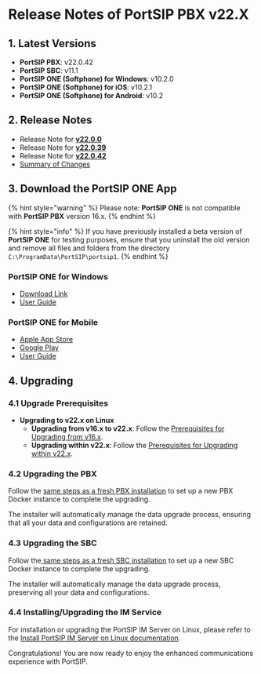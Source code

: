 # Release Notes of PortSIP PBX v22.X

## 1. Latest Versions

* **PortSIP PBX**: v22.0.42
* **PortSIP SBC**: v11.1
* **PortSIP ONE (Softphone) for Windows**: v10.2.0
* **PortSIP ONE (Softphone) for iOS**: v10.2.1
* **PortSIP ONE (Softphone) for Android**: v10.2

## 2. Release Notes

* Release Note for [**v22.0.0**](https://www.portsip.com/2024/12/12/portsip-pbx-v22-0-0-release/)
* Release Note for [**v22.0.39**](https://www.portsip.com/2025/01/02/portsip-pbx-v22-0-39-release/)
* Release Note for [**v22.0.42**](https://www.portsip.com/2025/01/16/portsip-pbx-v22-0-42-release/)
* [Summary of Changes](https://support.portsip.com/portsip-communications-solution/portsip-pbx-administration-guide/summary-of-changes)

## 3. Download the PortSIP ONE App

{% hint style="warning" %}
Please note: **PortSIP ONE** is not compatible with **PortSIP PBX** version 16.x.
{% endhint %}

{% hint style="info" %}
If you have previously installed a beta version of **PortSIP ONE** for testing purposes, ensure that you uninstall the old version and remove all files and folders from the directory `C:\ProgramData\PortSIP\portsip1`.
{% endhint %}

### **PortSIP ONE for Windows**

* [Download Link](https://www.portsip.com/download-portsip-one/)
* [User Guide](https://support.portsip.com/apps-guides/portsip-one-desktop-app)

### **PortSIP ONE for Mobile**

* [Apple App Store](https://apps.apple.com/us/app/portsip-one/id6504066513)
* [Google Play](https://play.google.com/store/apps/details?id=com.portsip.one1)
* [User Guide](https://support.portsip.com/apps-guides/portsip-one-mobile-app)

## 4. Upgrading

### **4.1 Upgrade Prerequisites**

* **Upgrading to v22.x on Linux**
  * **Upgrading from v16.x to v22.x**: Follow the [Prerequisites for Upgrading from v16.x](https://support.portsip.com/portsip-communications-solution/portsip-pbx-administration-guide/1-installation-of-the-portsip-pbx/installation-of-portsip-pbx-v22/upgrade-to-the-latest-v22.x-on-linux#prerequisites-for-upgrading-from-v16.x).
  * **Upgrading within v22.x**: Follow the [Prerequisites for Upgrading within v22.x](https://support.portsip.com/portsip-communications-solution/portsip-pbx-administration-guide/1-installation-of-the-portsip-pbx/installation-of-portsip-pbx-v22/upgrade-to-the-latest-v22.x-on-linux#prerequisites-for-upgrading-within-v22.x).

### **4.2 Upgrading the PBX**

Follow the [same steps as a fresh PBX installation](https://support.portsip.com/portsip-communications-solution/portsip-pbx-administration-guide/1-installation-of-the-portsip-pbx/installation-of-portsip-pbx-v22/install-portsip-pbx-on-linux) to set up a new PBX Docker instance to complete the upgrading.&#x20;

The installer will automatically manage the data upgrade process, ensuring that all your data and configurations are retained.

### **4.3 Upgrading the SBC**

Follow the[ same steps as a fresh SBC installation](https://support.portsip.com/portsip-communications-solution/portsip-pbx-administration-guide/9-configuring-portsip-sbc/installation-portsip-sbc-v11.x) to set up a new SBC Docker instance to complete the upgrading.

The installer will automatically manage the data upgrade process, preserving all your data and configurations.

### **4.4 Installing/Upgrading the IM Service**

For installation or upgrading the PortSIP IM Server on Linux, please refer to the [Install PortSIP IM Server on Linux documentation](https://support.portsip.com/portsip-communications-solution/portsip-pbx-administration-guide/1-installation-of-the-portsip-pbx/installation-of-portsip-pbx-v22/install-portsip-im-server-on-linux).

Congratulations! You are now ready to enjoy the enhanced communications experience with PortSIP.

